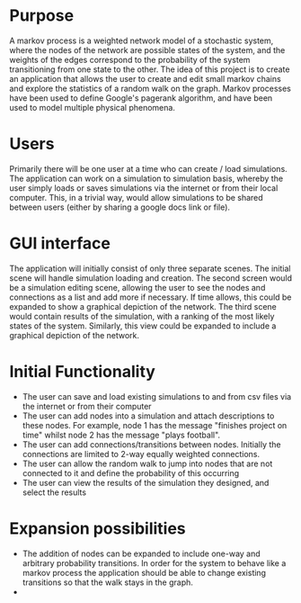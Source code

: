 # Purpose 

A markov process is a weighted network model of a stochastic system, where the nodes of the network are possible states of the system, and the weights of 
the edges correspond to the probability of the system transitioning from one state to the other. The idea of this project is to create an application that allows the
user to create and edit small markov chains and explore the statistics of a random walk on the graph. Markov processes have been used to define Google's pagerank algorithm, and have been used to model multiple 
physical phenomena. 

# Users 

Primarily there will be one user at a time who can create / load simulations. The application can work on a simulation to simulation basis, whereby the user simply
loads or saves simulations via the internet or from their local computer. This, in a trivial way, would allow simulations to be shared between users (either by sharing
a google docs link or file).  

# GUI interface

The application will initially consist of only three separate scenes. The initial scene will handle simulation loading and creation. The second screen would be a 
simulation editing scene, allowing the user to see the nodes and connections as a list and add more if necessary. If time allows, this could be expanded to show a graphical depiction of the 
network. The third scene would contain results of the simulation, with a ranking of the most likely states of the system. Similarly, this view could be expanded to 
include a graphical depiction of the network.

# Initial Functionality

+ The user can save and load existing simulations to and from csv files via the internet or from their computer
+ The user can add nodes into a simulation and attach descriptions to these nodes. For example, node 1 has the message "finishes project on time" whilst node 2 has the message "plays football".
+ The user can add connections/transitions between nodes. Initially the connections are limited to 2-way equally weighted connections.
+ The user can allow the random walk to jump into nodes that are not connected to it and define the probability of this occurring 
+ The user can view the results of the simulation they designed, and select the results 

# Expansion possibilities

+ The addition of nodes can be expanded to include one-way and arbitrary probability transitions. In order for the system to behave like a markov process the application should be able to change existing transitions so that the walk stays in the graph.
+   

  
  
